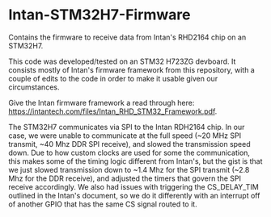 # Intan-STM32H7-Firmware
Contains the firmware to receive data from Intan's RHD2164 chip on an STM32H7.

This code was developed/tested on an STM32 H723ZG devboard. It consists mostly of Intan's firmware framework from this repository, with a couple of edits to the code in order to make it usable given our circumstances.

Give the Intan firmware framework a read through here: https://intantech.com/files/Intan_RHD_STM32_Framework.pdf.

The STM32H7 communicates via SPI to the Intan RDH2164 chip. In our case, we were unable to communicate at the full speed (~20 MHz SPI transmit, ~40 Mhz DDR SPI receive), and slowed the transmission speed down. Due to how custom clocks are used for some the communication, this makes some of the timing logic different from Intan's, but the gist is that we just slowed transmission down to ~1.4 Mhz for the SPI transmit (~2.8 Mhz for the DDR receive), and adjusted the timers that govern the SPI receive accordingly. We also had issues with triggering the CS_DELAY_TIM outlined in the Intan's document, so we do it differently with an interrupt off of another GPIO that has the same CS signal routed to it. 
